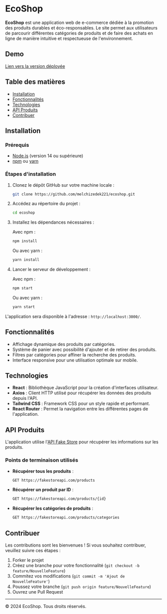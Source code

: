 
# EcoShop

**EcoShop** est une application web de e-commerce dédiée à la promotion des produits durables et éco-responsables. Le site permet aux utilisateurs de parcourir différentes catégories de produits et de faire des achats en ligne de manière intuitive et respectueuse de l'environnement.

## Demo

[Lien vers la version déployée](https://eco-shop-sn.vercel.app)

## Table des matières

- [Installation](#installation)
- [Fonctionnalités](#fonctionnalités)
- [Technologies](#technologies)
- [API Produits](#api-produits)
- [Contribuer](#contribuer)

## Installation

### Prérequis

- [Node.js](https://nodejs.org/) (version 14 ou supérieure)
- [npm](https://www.npmjs.com/) ou [yarn](https://yarnpkg.com/)

### Étapes d'installation

1. Clonez le dépôt GitHub sur votre machine locale :

   ```bash
   git clone https://github.com/melchizedek221/ecoshop.git
   ```

2. Accédez au répertoire du projet :

   ```bash
   cd ecoshop
   ```

3. Installez les dépendances nécessaires :

   Avec npm :

   ```bash
   npm install
   ```

   Ou avec yarn :

   ```bash
   yarn install
   ```

4. Lancer le serveur de développement :

   Avec npm :

   ```bash
   npm start
   ```

   Ou avec yarn :

   ```bash
   yarn start
   ```

L'application sera disponible à l'adresse : `http://localhost:3000/`.

## Fonctionnalités

- Affichage dynamique des produits par catégories.
- Système de panier avec possibilité d'ajouter et de retirer des produits.
- Filtres par catégories pour affiner la recherche des produits.
- Interface responsive pour une utilisation optimale sur mobile.

## Technologies

- **React** : Bibliothèque JavaScript pour la création d'interfaces utilisateur.
- **Axios** : Client HTTP utilisé pour récupérer les données des produits depuis l'API.
- **Tailwind CSS** : Framework CSS pour un style rapide et performant.
- **React Router** : Permet la navigation entre les différentes pages de l'application.

## API Produits

L'application utilise l'[API Fake Store](https://fakestoreapi.com/) pour récupérer les informations sur les produits.

### Points de terminaison utilisés

- **Récupérer tous les produits** : 
  ```bash
  GET https://fakestoreapi.com/products
  ```

- **Récupérer un produit par ID** : 
  ```bash
  GET https://fakestoreapi.com/products/{id}
  ```

- **Récupérer les catégories de produits** : 
  ```bash
  GET https://fakestoreapi.com/products/categories
  ```

## Contribuer

Les contributions sont les bienvenues ! Si vous souhaitez contribuer, veuillez suivre ces étapes :

1. Forker le projet
2. Créez une branche pour votre fonctionnalité (`git checkout -b feature/NouvelleFeature`)
3. Commitez vos modifications (`git commit -m 'Ajout de NouvelleFeature'`)
4. Poussez votre branche (`git push origin feature/NouvelleFeature`)
5. Ouvrez une Pull Request

---

© 2024 EcoShop. Tous droits réservés.
